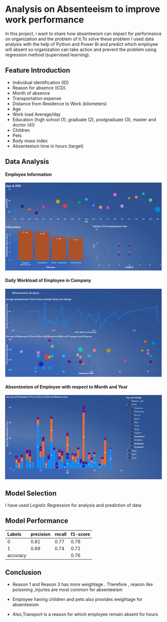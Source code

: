 # Analysis on Absenteeism to improve work performance

In this project, i want to share how absenteeism can impact for performance on organization and the problem of it.To solve these problem I used data analysis with the help of Python and Power Bi  and predict which employee will absent so organization can take action and prevent the problem using regression method (supervised learning).


## Feature Introduction

- Individual identification (ID)
- Reason for absence (ICD).
- Month of absence
- Transportation expense
- Distance from Residence to Work (kilometers)
- Age
- Work load Average/day
- Education (high school (1), graduate (2), postgraduate (3), master and doctor (4))
- Children
- Pets
- Body mass index
- Absenteeism time in hours (target)



## Data Analysis

#### Employee Information
![Employee Information](https://github.com/Code-breaker1998/Absenteeism_Project/blob/main/Images/Dashboard%201.png)

#### Daily Workload of Employee in Company
![Daily Worload of Employee in Company](https://github.com/Code-breaker1998/Absenteeism_Project/blob/main/Images/Dashboard%202.png)

#### Absenteeism of Employee with respect to Month and Year
![Absenteeism of Emplyee with respect to Month and Year](https://github.com/Code-breaker1998/Absenteeism_Project/blob/main/Images/Dashboard%203.png)


## Model Selection

I have used Logistic Regression for analysis and prediction of data


## Model Performance

| Labels | precision | recall   | f1-score |
|:------ | :-------- | :--------|----------|
| 0      | 0.81      | 0.77     | 0.79     |
| 1      | 0.69      | 0.74     | 0.72     |
|accuracy|           |          | 0.76     |



## Conclusion

- Reason 1 and Reason 3 has more weightage .
Therefore , reason like poisoning ,injuries are most common for absenteeism

- Employee having children and pets also provides weightage for absenteeism
- Also,Transport is a reason for which employee remain absent for hours
